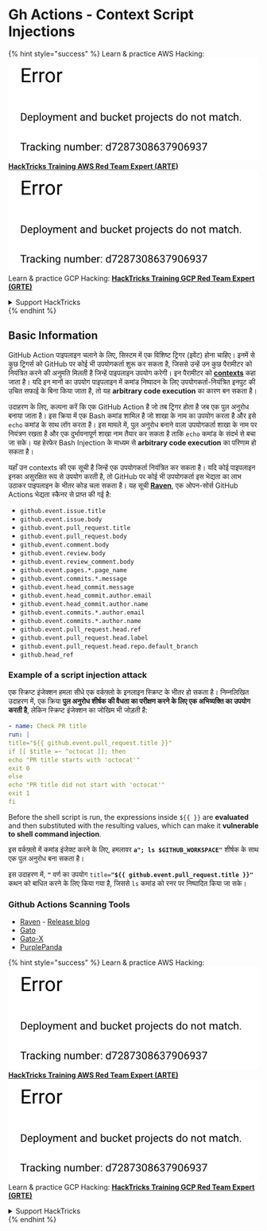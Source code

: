 # Gh Actions - Context Script Injections

{% hint style="success" %}
Learn & practice AWS Hacking:<img src="../../../.gitbook/assets/image (1) (1).png" alt="" data-size="line">[**HackTricks Training AWS Red Team Expert (ARTE)**](https://training.hacktricks.xyz/courses/arte)<img src="../../../.gitbook/assets/image (1) (1).png" alt="" data-size="line">\
Learn & practice GCP Hacking: <img src="../../../.gitbook/assets/image (2).png" alt="" data-size="line">[**HackTricks Training GCP Red Team Expert (GRTE)**<img src="../../../.gitbook/assets/image (2).png" alt="" data-size="line">](https://training.hacktricks.xyz/courses/grte)

<details>

<summary>Support HackTricks</summary>

* Check the [**subscription plans**](https://github.com/sponsors/carlospolop)!
* **Join the** 💬 [**Discord group**](https://discord.gg/hRep4RUj7f) or the [**telegram group**](https://t.me/peass) or **follow** us on **Twitter** 🐦 [**@hacktricks\_live**](https://twitter.com/hacktricks\_live)**.**
* **Share hacking tricks by submitting PRs to the** [**HackTricks**](https://github.com/carlospolop/hacktricks) and [**HackTricks Cloud**](https://github.com/carlospolop/hacktricks-cloud) github repos.

</details>
{% endhint %}

## Basic Information

GitHub Action पाइपलाइन चलाने के लिए, सिस्टम में एक विशिष्ट ट्रिगर (इवेंट) होना चाहिए। इनमें से कुछ ट्रिगर्स को GitHub पर कोई भी उपयोगकर्ता शुरू कर सकता है, जिससे उन्हें उन कुछ पैरामीटर को नियंत्रित करने की अनुमति मिलती है जिन्हें पाइपलाइन उपयोग करेगी। इन पैरामीटर को [**contexts**](https://docs.github.com/en/actions/reference/context-and-expression-syntax-for-github-actions#github-context) कहा जाता है। यदि इन मानों का उपयोग पाइपलाइन में कमांड निष्पादन के लिए उपयोगकर्ता-नियंत्रित इनपुट की उचित सफाई के बिना किया जाता है, तो यह **arbitrary code execution** का कारण बन सकता है।

उदाहरण के लिए, कल्पना करें कि एक GitHub Action है जो तब ट्रिगर होता है जब एक पुल अनुरोध बनाया जाता है। इस क्रिया में एक Bash कमांड शामिल है जो शाखा के नाम का उपयोग करता है और इसे `echo` कमांड के साथ लॉग करता है। इस मामले में, पुल अनुरोध बनाने वाला उपयोगकर्ता शाखा के नाम पर नियंत्रण रखता है और एक दुर्भावनापूर्ण शाखा नाम तैयार कर सकता है ताकि `echo` कमांड के संदर्भ से बचा जा सके। यह हेरफेर Bash Injection के माध्यम से **arbitrary code execution** का परिणाम हो सकता है।

यहाँ उन contexts की एक सूची है जिन्हें एक उपयोगकर्ता नियंत्रित कर सकता है। यदि कोई पाइपलाइन इनका असुरक्षित रूप से उपयोग करती है, तो GitHub पर कोई भी उपयोगकर्ता इस भेद्यता का लाभ उठाकर पाइपलाइन के भीतर कोड चला सकता है। यह सूची [**Raven**](https://github.com/CycodeLabs/raven), एक ओपन-सोर्स GitHub Actions भेद्यता स्कैनर से प्राप्त की गई है:

* `github.event.issue.title`
* `github.event.issue.body`
* `github.event.pull_request.title`
* `github.event.pull_request.body`
* `github.event.comment.body`
* `github.event.review.body`
* `github.event.review_comment.body`
* `github.event.pages.*.page_name`
* `github.event.commits.*.message`
* `github.event.head_commit.message`
* `github.event.head_commit.author.email`
* `github.event.head_commit.author.name`
* `github.event.commits.*.author.email`
* `github.event.commits.*.author.name`
* `github.event.pull_request.head.ref`
* `github.event.pull_request.head.label`
* `github.event.pull_request.head.repo.default_branch`
* `github.head_ref`


### Example of a script injection attack <a href="#example-of-a-script-injection-attack" id="example-of-a-script-injection-attack"></a>

एक स्क्रिप्ट इंजेक्शन हमला सीधे एक वर्कफ़्लो के इनलाइन स्क्रिप्ट के भीतर हो सकता है। निम्नलिखित उदाहरण में, एक क्रिया **पुल अनुरोध शीर्षक की वैधता का परीक्षण करने के लिए एक अभिव्यक्ति का उपयोग करती है**, लेकिन स्क्रिप्ट इंजेक्शन का जोखिम भी जोड़ती है:
```yaml
- name: Check PR title
run: |
title="${{ github.event.pull_request.title }}"
if [[ $title =~ ^octocat ]]; then
echo "PR title starts with 'octocat'"
exit 0
else
echo "PR title did not start with 'octocat'"
exit 1
fi
```
Before the shell script is run, the expressions inside `${{ }}` are **evaluated** and then substituted with the resulting values, which can make it **vulnerable to shell command injection**.

इस वर्कफ़्लो में कमांड इंजेक्ट करने के लिए, हमलावर **`a"; ls $GITHUB_WORKSPACE"`** शीर्षक के साथ एक पुल अनुरोध बना सकता है।

इस उदाहरण में, **`"`** वर्ण का उपयोग `title=`**`"${{ github.event.pull_request.title }}"`** कथन को बाधित करने के लिए किया गया है, जिससे `ls` कमांड को रनर पर निष्पादित किया जा सके।

### Github Actions Scanning Tools
- [Raven](https://github.com/CycodeLabs/raven) - [Release blog](https://cycode.com/blog/introducing-raven/)
- [Gato](https://github.com/praetorian-inc/gato)
- [Gato-X](https://github.com/AdnaneKhan/Gato-X)
- [PurplePanda](https://github.com/carlospolop/PurplePanda)

{% hint style="success" %}
Learn & practice AWS Hacking:<img src="../../../.gitbook/assets/image (1) (1).png" alt="" data-size="line">[**HackTricks Training AWS Red Team Expert (ARTE)**](https://training.hacktricks.xyz/courses/arte)<img src="../../../.gitbook/assets/image (1) (1).png" alt="" data-size="line">\
Learn & practice GCP Hacking: <img src="../../../.gitbook/assets/image (2).png" alt="" data-size="line">[**HackTricks Training GCP Red Team Expert (GRTE)**<img src="../../../.gitbook/assets/image (2).png" alt="" data-size="line">](https://training.hacktricks.xyz/courses/grte)

<details>

<summary>Support HackTricks</summary>

* Check the [**subscription plans**](https://github.com/sponsors/carlospolop)!
* **Join the** 💬 [**Discord group**](https://discord.gg/hRep4RUj7f) or the [**telegram group**](https://t.me/peass) or **follow** us on **Twitter** 🐦 [**@hacktricks\_live**](https://twitter.com/hacktricks\_live)**.**
* **Share hacking tricks by submitting PRs to the** [**HackTricks**](https://github.com/carlospolop/hacktricks) and [**HackTricks Cloud**](https://github.com/carlospolop/hacktricks-cloud) github repos.

</details>
{% endhint %}
